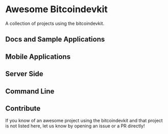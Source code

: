 # Awesome Bitcoindevkit
A collection of projects using the bitcoindevkit.

## Docs and Sample Applications

## Mobile Applications

## Server Side

## Command Line

## Contribute
If you know of an awesome project using the bitcoindevkit and that project is not listed here, let us know by opening an issue or a PR directly!
